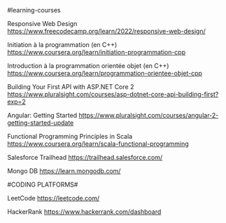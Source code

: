 #learning-courses

Responsive Web Design
https://www.freecodecamp.org/learn/2022/responsive-web-design/

Initiation à la programmation (en C++)
https://www.coursera.org/learn/initiation-programmation-cpp

Introduction à la programmation orientée objet (en C++)
https://www.coursera.org/learn/programmation-orientee-objet-cpp

Building Your First API with ASP.NET Core 2
https://www.pluralsight.com/courses/asp-dotnet-core-api-building-first?exp=2

Angular: Getting Started
https://www.pluralsight.com/courses/angular-2-getting-started-update

Functional Programming Principles in Scala
https://www.coursera.org/learn/scala-functional-programming

Salesforce Trailhead
https://trailhead.salesforce.com/

Mongo DB
https://learn.mongodb.com/

#CODING PLATFORMS#

LeetCode
https://leetcode.com/

HackerRank
https://www.hackerrank.com/dashboard

